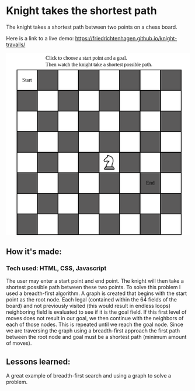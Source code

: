 # Knight takes the shortest path

The knight takes a shortest path between two points on a chess board.

Here is a link to a live demo: https://friedrichtenhagen.github.io/knight-travails/

![game screenshot](/chessboard-screenshot.png)

## How it's made:

### Tech used: HTML, CSS, Javascript

The user may enter a start point and end point. The knight will then take a shortest possible path between these two points. 
To solve this problem I used a breadth-first algorithm.
A graph is created that begins with the start point as the root node.
Each legal (contained within the 64 fields of the board) and not previously visited (this would result in endless loops) neighboring field is evaluated to see if it is the goal field. 
If this first level of moves does not result in our goal, we then continue with the neighbors of each of those nodes. 
This is repeated until we reach the goal node.
Since we are traversing the graph using a breadth-first approach the first path between the root node and goal must be a shortest path (minimum amount of moves).


## Lessons learned:

A great example of breadth-first search and using a graph to solve a problem. 